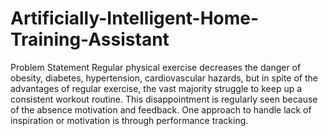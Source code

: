 # Artificially-Intelligent-Home-Training-Assistant
Problem Statement Regular physical exercise decreases the danger of obesity, diabetes, hypertension, cardiovascular hazards, but in spite of the advantages of regular exercise, the vast majority struggle to keep up a consistent workout routine. This disappointment is regularly seen because of the absence motivation and feedback. One approach to handle lack of inspiration or motivation is through performance tracking.
